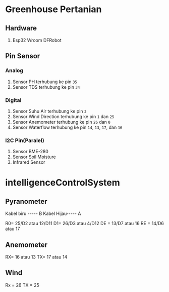 # Greenhouse Pertanian

## Hardware

1. Esp32 Wroom DFRobot

## Pin Sensor

### Analog

1. Sensor PH terhubung ke pin `35`
2. Sensor TDS terhubung ke pin `34`

### Digital

1. Sensor Suhu Air terhubung ke pin `3`
2. Sensor Wind Direction terhubung ke pin `1` dan `25`
3. Sensor Anemometer terhubung ke pin `26` dan `0`
4. Sensor Waterflow terhubung ke pin `14`, `13`, `17`, dan `16`

### I2C Pin(Paralel)

1. Sensor BME-280
2. Sensor Soil Moisture
3. Infrared Sensor

# intelligenceControlSystem

## Pyranometer

Kabel biru ----- B
Kabel Hijau----- A

R0= 25/D2 atau 12/D11
D1= 26/D3 atau 4/D12
DE = 13/D7 atau 16
RE = 14/D6 atau 17

## Anemometer

RX= 16 atau 13
TX= 17 atau 14

## Wind

Rx = 26
TX = 25
